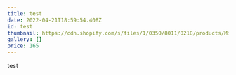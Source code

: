 ```yaml
---
title: test
date: 2022-04-21T18:59:54.408Z
id: test
thumbnail: https://cdn.shopify.com/s/files/1/0350/8011/0218/products/Midland_1120_4593__25081_800x992.jpg?v=1613630965
gallery: []
price: 165
---
```

test